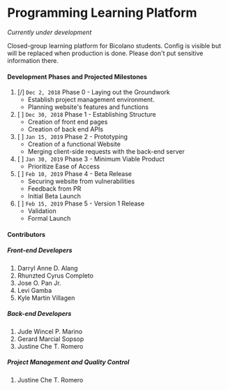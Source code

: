 # Programming Learning Platform

*Currently under development*


Closed-group learning platform for Bicolano students.
Config is visible but will be replaced when production is done. 
Please don't put sensitive information there.

#### Development Phases and Projected Milestones
1. [/] `Dec 2, 2018` Phase 0 - Laying out the Groundwork
   * Establish project management environment. 
   * Planning website's features and functions
2. [ ] `Dec 30, 2018` Phase 1 - Establishing Structure
   * Creation of front end pages
   * Creation of back end APIs
3. [ ] `Jan 15, 2019` Phase 2 - Prototyping
   * Creation of a functional Website
   * Merging client-side requests with the back-end server
4. [ ] `Jan 30, 2019` Phase 3 - Minimum Viable Product
   * Prioritize Ease of Access
5. [ ] `Feb 10, 2019` Phase 4 - Beta Release
   * Securing website from vulnerabilities
   * Feedback from PR
   * Initial Beta Launch
6. [ ] `Feb 15, 2019` Phase 5 - Version 1 Release
   * Validation
   * Formal Launch
 
 #### Contributors
 
 ##### Front-end Developers
 1. Darryl Anne D. Alang
 2. Rhunzted Cyrus Completo
 3. Jose O. Pan Jr.
 4. Levi Gamba
 5. Kyle Martin Villagen
 
 ##### Back-end Developers
 1. Jude Wincel P. Marino
 2. Gerard Marcial Sopsop
 3. Justine Che T. Romero
 
 ##### Project Management and Quality Control
 1. Justine Che T. Romero
 
